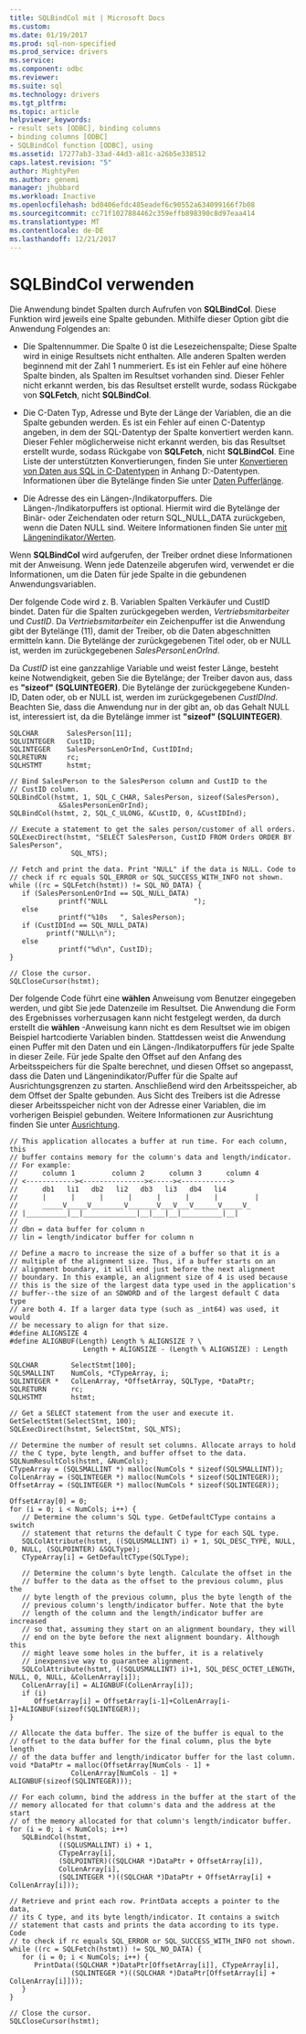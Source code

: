 ```yaml
---
title: SQLBindCol mit | Microsoft Docs
ms.custom: 
ms.date: 01/19/2017
ms.prod: sql-non-specified
ms.prod_service: drivers
ms.service: 
ms.component: odbc
ms.reviewer: 
ms.suite: sql
ms.technology: drivers
ms.tgt_pltfrm: 
ms.topic: article
helpviewer_keywords:
- result sets [ODBC], binding columns
- binding columns [ODBC]
- SQLBindCol function [ODBC], using
ms.assetid: 17277ab3-33ad-44d3-a81c-a26b5e338512
caps.latest.revision: "5"
author: MightyPen
ms.author: genemi
manager: jhubbard
ms.workload: Inactive
ms.openlocfilehash: bd0406efdc485eadef6c90552a634099166f7b08
ms.sourcegitcommit: cc71f1027884462c359effb898390c8d97eaa414
ms.translationtype: MT
ms.contentlocale: de-DE
ms.lasthandoff: 12/21/2017
---
```

# <a name="using-sqlbindcol"></a>SQLBindCol verwenden
Die Anwendung bindet Spalten durch Aufrufen von **SQLBindCol**. Diese Funktion wird jeweils eine Spalte gebunden. Mithilfe dieser Option gibt die Anwendung Folgendes an:  
  
-   Die Spaltennummer. Die Spalte 0 ist die Lesezeichenspalte; Diese Spalte wird in einige Resultsets nicht enthalten. Alle anderen Spalten werden beginnend mit der Zahl 1 nummeriert. Es ist ein Fehler auf eine höhere Spalte binden, als Spalten im Resultset vorhanden sind. Dieser Fehler nicht erkannt werden, bis das Resultset erstellt wurde, sodass Rückgabe von **SQLFetch**, nicht **SQLBindCol**.  
  
-   Die C-Daten Typ, Adresse und Byte der Länge der Variablen, die an die Spalte gebunden werden. Es ist ein Fehler auf einen C-Datentyp angeben, in dem der SQL-Datentyp der Spalte konvertiert werden kann. Dieser Fehler möglicherweise nicht erkannt werden, bis das Resultset erstellt wurde, sodass Rückgabe von **SQLFetch**, nicht **SQLBindCol**. Eine Liste der unterstützten Konvertierungen, finden Sie unter [Konvertieren von Daten aus SQL in C-Datentypen](../../../odbc/reference/appendixes/converting-data-from-sql-to-c-data-types.md) in Anhang D:-Datentypen. Informationen über die Bytelänge finden Sie unter [Daten Pufferlänge](../../../odbc/reference/develop-app/data-buffer-length.md).  
  
-   Die Adresse des ein Längen-/Indikatorpuffers. Die Längen-/Indikatorpuffers ist optional. Hiermit wird die Bytelänge der Binär- oder Zeichendaten oder return SQL_NULL_DATA zurückgeben, wenn die Daten NULL sind. Weitere Informationen finden Sie unter [mit Längenindikator/Werten](../../../odbc/reference/develop-app/using-length-and-indicator-values.md).  
  
 Wenn **SQLBindCol** wird aufgerufen, der Treiber ordnet diese Informationen mit der Anweisung. Wenn jede Datenzeile abgerufen wird, verwendet er die Informationen, um die Daten für jede Spalte in die gebundenen Anwendungsvariablen.  
  
 Der folgende Code wird z. B. Variablen Spalten Verkäufer und CustID bindet. Daten für die Spalten zurückgegeben werden, *Vertriebsmitarbeiter* und *CustID*. Da *Vertriebsmitarbeiter* ein Zeichenpuffer ist die Anwendung gibt der Bytelänge (11), damit der Treiber, ob die Daten abgeschnitten ermitteln kann. Die Bytelänge der zurückgegebenen Titel oder, ob er NULL ist, werden im zurückgegebenen *SalesPersonLenOrInd*.  
  
 Da *CustID* ist eine ganzzahlige Variable und weist fester Länge, besteht keine Notwendigkeit, geben Sie die Bytelänge; der Treiber davon aus, dass es **"sizeof" (**SQLUINTEGER**)**. Die Bytelänge der zurückgegebene Kunden-ID, Daten oder, ob er NULL ist, werden im zurückgegebenen *CustIDInd*. Beachten Sie, dass die Anwendung nur in der gibt an, ob das Gehalt NULL ist, interessiert ist, da die Bytelänge immer ist **"sizeof" (**SQLUINTEGER**)**.  
  
```  
SQLCHAR       SalesPerson[11];  
SQLUINTEGER   CustID;  
SQLINTEGER    SalesPersonLenOrInd, CustIDInd;  
SQLRETURN     rc;  
SQLHSTMT      hstmt;  
  
// Bind SalesPerson to the SalesPerson column and CustID to the   
// CustID column.  
SQLBindCol(hstmt, 1, SQL_C_CHAR, SalesPerson, sizeof(SalesPerson),  
            &SalesPersonLenOrInd);  
SQLBindCol(hstmt, 2, SQL_C_ULONG, &CustID, 0, &CustIDInd);  
  
// Execute a statement to get the sales person/customer of all orders.  
SQLExecDirect(hstmt, "SELECT SalesPerson, CustID FROM Orders ORDER BY SalesPerson",  
               SQL_NTS);  
  
// Fetch and print the data. Print "NULL" if the data is NULL. Code to   
// check if rc equals SQL_ERROR or SQL_SUCCESS_WITH_INFO not shown.  
while ((rc = SQLFetch(hstmt)) != SQL_NO_DATA) {  
   if (SalesPersonLenOrInd == SQL_NULL_DATA)   
            printf("NULL                     ");  
   else   
            printf("%10s   ", SalesPerson);  
   if (CustIDInd == SQL_NULL_DATA)   
         printf("NULL\n");  
   else   
            printf("%d\n", CustID);  
}  
  
// Close the cursor.  
SQLCloseCursor(hstmt);  
```  
  
 Der folgende Code führt eine **wählen** Anweisung vom Benutzer eingegeben werden, und gibt Sie jede Datenzeile im Resultset. Die Anwendung die Form des Ergebnisses vorherzusagen kann nicht festgelegt werden, da durch erstellt die **wählen** -Anweisung kann nicht es dem Resultset wie im obigen Beispiel hartcodierte Variablen binden. Stattdessen weist die Anwendung einen Puffer mit den Daten und ein Längen-/Indikatorpuffers für jede Spalte in dieser Zeile. Für jede Spalte den Offset auf den Anfang des Arbeitsspeichers für die Spalte berechnet, und diesen Offset so angepasst, dass die Daten und Längenindikator/Puffer für die Spalte auf Ausrichtungsgrenzen zu starten. Anschließend wird den Arbeitsspeicher, ab dem Offset der Spalte gebunden. Aus Sicht des Treibers ist die Adresse dieser Arbeitsspeicher nicht von der Adresse einer Variablen, die im vorherigen Beispiel gebunden. Weitere Informationen zur Ausrichtung finden Sie unter [Ausrichtung](../../../odbc/reference/develop-app/alignment.md).  
  
```  
// This application allocates a buffer at run time. For each column, this   
// buffer contains memory for the column's data and length/indicator.   
// For example:  
//      column 1         column 2      column 3      column 4  
// <------------><---------------><-----><------------>  
//      db1   li1   db2   li2   db3   li3   db4   li4  
//      |      |      |      |      |      |      |         |  
//      _____V_____V________V_______V___V___V______V_____V_  
// |__________|__|_____________|__|___|__|__________|__|  
//  
// dbn = data buffer for column n  
// lin = length/indicator buffer for column n  
  
// Define a macro to increase the size of a buffer so that it is a   
// multiple of the alignment size. Thus, if a buffer starts on an   
// alignment boundary, it will end just before the next alignment   
// boundary. In this example, an alignment size of 4 is used because   
// this is the size of the largest data type used in the application's   
// buffer--the size of an SDWORD and of the largest default C data type   
// are both 4. If a larger data type (such as _int64) was used, it would   
// be necessary to align for that size.  
#define ALIGNSIZE 4  
#define ALIGNBUF(Length) Length % ALIGNSIZE ? \  
                  Length + ALIGNSIZE - (Length % ALIGNSIZE) : Length  
  
SQLCHAR        SelectStmt[100];  
SQLSMALLINT    NumCols, *CTypeArray, i;  
SQLINTEGER *   ColLenArray, *OffsetArray, SQLType, *DataPtr;  
SQLRETURN      rc;   
SQLHSTMT       hstmt;  
  
// Get a SELECT statement from the user and execute it.  
GetSelectStmt(SelectStmt, 100);  
SQLExecDirect(hstmt, SelectStmt, SQL_NTS);  
  
// Determine the number of result set columns. Allocate arrays to hold   
// the C type, byte length, and buffer offset to the data.  
SQLNumResultCols(hstmt, &NumCols);  
CTypeArray = (SQLSMALLINT *) malloc(NumCols * sizeof(SQLSMALLINT));  
ColLenArray = (SQLINTEGER *) malloc(NumCols * sizeof(SQLINTEGER));  
OffsetArray = (SQLINTEGER *) malloc(NumCols * sizeof(SQLINTEGER));  
  
OffsetArray[0] = 0;  
for (i = 0; i < NumCols; i++) {  
   // Determine the column's SQL type. GetDefaultCType contains a switch   
   // statement that returns the default C type for each SQL type.  
   SQLColAttribute(hstmt, ((SQLUSMALLINT) i) + 1, SQL_DESC_TYPE, NULL, 0, NULL, (SQLPOINTER) &SQLType);  
   CTypeArray[i] = GetDefaultCType(SQLType);  
  
   // Determine the column's byte length. Calculate the offset in the   
   // buffer to the data as the offset to the previous column, plus the   
   // byte length of the previous column, plus the byte length of the   
   // previous column's length/indicator buffer. Note that the byte   
   // length of the column and the length/indicator buffer are increased   
   // so that, assuming they start on an alignment boundary, they will  
   // end on the byte before the next alignment boundary. Although this   
   // might leave some holes in the buffer, it is a relatively   
   // inexpensive way to guarantee alignment.  
   SQLColAttribute(hstmt, ((SQLUSMALLINT) i)+1, SQL_DESC_OCTET_LENGTH, NULL, 0, NULL, &ColLenArray[i]);  
   ColLenArray[i] = ALIGNBUF(ColLenArray[i]);  
   if (i)  
      OffsetArray[i] = OffsetArray[i-1]+ColLenArray[i-1]+ALIGNBUF(sizeof(SQLINTEGER));  
}  
  
// Allocate the data buffer. The size of the buffer is equal to the   
// offset to the data buffer for the final column, plus the byte length   
// of the data buffer and length/indicator buffer for the last column.  
void *DataPtr = malloc(OffsetArray[NumCols - 1] +  
               ColLenArray[NumCols - 1] + ALIGNBUF(sizeof(SQLINTEGER)));  
  
// For each column, bind the address in the buffer at the start of the   
// memory allocated for that column's data and the address at the start   
// of the memory allocated for that column's length/indicator buffer.  
for (i = 0; i < NumCols; i++)  
   SQLBindCol(hstmt,  
            ((SQLUSMALLINT) i) + 1,  
            CTypeArray[i],  
            (SQLPOINTER)((SQLCHAR *)DataPtr + OffsetArray[i]),  
            ColLenArray[i],  
            (SQLINTEGER *)((SQLCHAR *)DataPtr + OffsetArray[i] + ColLenArray[i]));  
  
// Retrieve and print each row. PrintData accepts a pointer to the data,   
// its C type, and its byte length/indicator. It contains a switch   
// statement that casts and prints the data according to its type. Code   
// to check if rc equals SQL_ERROR or SQL_SUCCESS_WITH_INFO not shown.  
while ((rc = SQLFetch(hstmt)) != SQL_NO_DATA) {  
   for (i = 0; i < NumCols; i++) {  
      PrintData((SQLCHAR *)DataPtr[OffsetArray[i]], CTypeArray[i],  
               (SQLINTEGER *)((SQLCHAR *)DataPtr[OffsetArray[i] + ColLenArray[i]]));  
   }  
}  
  
// Close the cursor.  
SQLCloseCursor(hstmt);  
```
